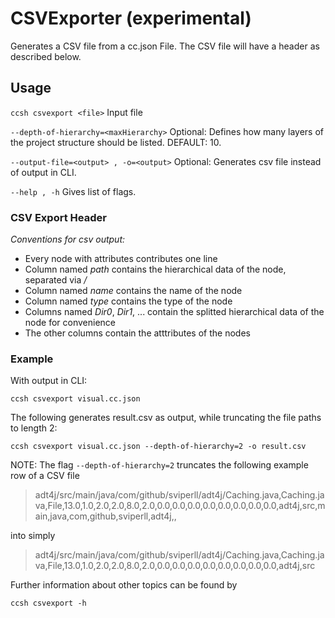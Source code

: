 # CSVExporter (experimental)

Generates a CSV file from a cc.json File. The CSV file will have a header as described below.

## Usage

`ccsh csvexport <file>` Input file

`--depth-of-hierarchy=<maxHierarchy>` Optional: Defines how many layers of the project structure should be listed.
DEFAULT: 10.

`--output-file=<output> , -o=<output>` Optional: Generates csv file instead of output in CLI.

`--help , -h` Gives list of flags.

### CSV Export Header

_Conventions for csv output:_

-   Every node with attributes contributes one line
-   Column named _path_ contains the hierarchical data of the node, separated via _/_
-   Column named _name_ contains the name of the node
-   Column named _type_ contains the type of the node
-   Columns named _Dir0_, _Dir1_, ... contain the splitted hierarchical data of the node for convenience
-   The other columns contain the atttributes of the nodes

### Example

With output in CLI:

`ccsh csvexport visual.cc.json`

The following generates result.csv as output, while truncating the file paths to length 2:

`ccsh csvexport visual.cc.json --depth-of-hierarchy=2 -o result.csv`

NOTE: The flag `--depth-of-hierarchy=2` truncates the following example row of a CSV file

> adt4j/src/main/java/com/github/sviperll/adt4j/Caching.java,Caching.java,File,13.0,1.0,2.0,2.0,8.0,2.0,0.0,0.0,0.0,0.0,0.0,0.0,0.0,0.0,adt4j,src,main,java,com,github,sviperll,adt4j,,

into simply

> adt4j/src/main/java/com/github/sviperll/adt4j/Caching.java,Caching.java,File,13.0,1.0,2.0,2.0,8.0,2.0,0.0,0.0,0.0,0.0,0.0,0.0,0.0,0.0,adt4j,src

Further information about other topics can be found by

`ccsh csvexport -h`
